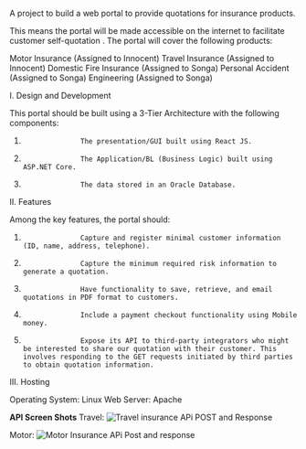 A project to build a web portal to provide quotations for insurance products.

This means the portal will be made accessible on the internet to facilitate customer self-quotation . The portal will cover the following products:

Motor Insurance (Assigned to Innocent)
Travel Insurance (Assigned to Innocent)
Domestic Fire Insurance (Assigned to Songa)
Personal Accident (Assigned to Songa)
Engineering (Assigned to Songa)
 

I.                    Design and Development

 

This portal should be built using a 3-Tier Architecture with the following components:

1.                   The presentation/GUI built using React JS.

2.                   The Application/BL (Business Logic) built using ASP.NET Core.

3.                   The data stored in an Oracle Database.

 

II.                  Features

Among the key features, the portal should:

1.                   Capture and register minimal customer information (ID, name, address, telephone).

2.                   Capture the minimum required risk information to generate a quotation.

3.                   Have functionality to save, retrieve, and email quotations in PDF format to customers.

4.                   Include a payment checkout functionality using Mobile money.

5.                   Expose its API to third-party integrators who might be interested to share our quotation with their customer. This  involves responding to the GET requests initiated by third parties to obtain quotation information.

 

III.                Hosting

Operating System: Linux
Web Server: Apache

**API Screen Shots**
Travel:
![Travel insurance APi POST and Response](https://github.com/IMANISHIMWE21218/Automating_Quotations/assets/65288198/e36fd743-3fe8-4de3-aafe-031db301d1ca)

Motor:
![Motor Insurance APi Post and response](https://github.com/IMANISHIMWE21218/Automating_Quotations/assets/65288198/b60f9bee-d7dd-4294-8740-2bdf95248f75)
